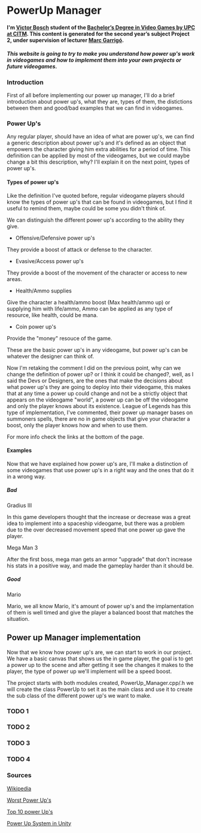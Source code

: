 # PowerUp Manager

#### I'm [Victor Bosch](https://www.linkedin.com/in/victor-b-a596a2138/) student of the [Bachelor’s Degree in Video Games by UPC at CITM](https://www.citm.upc.edu/cat/estudis/graus-videojocs/). This content is generated for the second year’s subject Project 2, under supervision of lecturer [Marc Garrigó](https://www.linkedin.com/in/mgarrigo).

##### This website is going to try to make you understand how power up's work in videogames and how to implement them into your own projects or future videogames.

### Introduction

First of all before implementing our power up manager, I'll do a brief introduction about power up's, what they are, types of them, the distictions between them and good/bad examples that we can find in videogames.

### Power Up's

Any regular player, should have an idea of what are power up's, we can find a generic description about power up's and it's defined as an object that empowers the character giving him extra abilities for a period of time. This definition can be applied by most of the videogames, but we could maybe change a bit this description, why? I'll explain it on the next point, types of power up's.

#### Types of power up's

Like the definition I've quoted before, regular videogame players should know the types of power up's that can be found in videogames, but I find it useful to remind them, maybe could be some you didn't think of.

We can distinguish the different power up's according to the ability they give.

- Offensive/Defensive power up's

They provide a boost of attack or defense to the character.

- Evasive/Access power up's

They provide a boost of the movement of the character or access to new areas.

- Health/Ammo supplies

Give the character a health/ammo boost (Max health/ammo up) or supplying him with life/ammo, Ammo can be applied as any type of resource, like health, could be mana.

- Coin power up's

Provide the "money" resouce of the game.

These are the basic power up's in any videogame, but power up's can be whatever the designer can think of.

Now I'm retaking the comment I did on the previous point, why can we change the definition of power up? or I think it could be changed?, well, as I said the Devs or Designers, are the ones that make the decisions about what power up's they are going to deploy into their videogame, this makes that at any time a power up could change and not be a strictly object that appears on the videogame "world", a power up can be off the videogame and only the player knows about its existence. League of Legends has this type of implementation, I've commented, their power up manager bases on summoners spells, there are no in game objects that give your character a boost, only the player knows how and when to use them.

For more info check the links at the bottom of the page.

#### Examples

Now that we have explained how power up's are, I'll make a distinction of some videogames that use power up's in a right way and the ones that do it in a wrong way.

##### Bad

Gradius III 

In this game developers thought that the increase or decrease was a great idea to implement into a spaceship videogame, but there was a problem due to the over decreased movement speed that one power up gave the player. 

Mega Man 3

After the first boss, mega man gets an armor "upgrade" that don't increase his stats in a positive way, and made the gameplay harder than it should be.

##### Good

Mario

Mario, we all know Mario, it's amount of power up's and the implamentation of them is well timed and give the player a balanced boost that matches the situation.


## Power up Manager implementation

Now that we know how power up's are, we can start to work in our project.
We have a basic canvas that shows us the in game player, the goal is to get a power up to the scene and after getting it see the changes it makes to the player, the type of power up we'll implement will be a speed boost.

The project starts with both modules created, PowerUp_Manager.cpp/.h we will create the class PowerUp to set it as the main class and use it to create the sub class of the different power up's we want to make.

### TODO 1

### TODO 2


### TODO 3


### TODO 4



### Sources

[Wikipedia](https://en.wikipedia.org/wiki/Power-up)

[Worst Power Up's](https://www.thegamer.com/power-ups-retro-games-worst/)

[Top 10 power Up's](http://www.blockfort.com/other-lists/powerups/)

[Power Up System in Unity](https://www.raywenderlich.com/191-how-to-make-a-power-up-system-in-unity)















